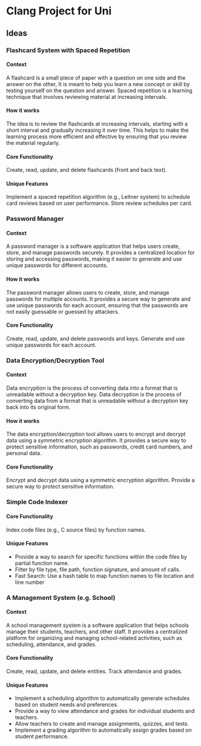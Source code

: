 # Clang Project for Uni

## Ideas  


### Flashcard System with Spaced Repetition

#### Context  
 A flashcard is a small piece of paper with a question on one side and the answer on the other,
 It is meant to help you learn a new concept or skill by testing yourself on the question and answer.
 Spaced repetition is a learning technique that involves reviewing material at increasing intervals.

#### How it works  
 The idea is to review the flashcards at increasing intervals, starting with a short interval and gradually increasing it over time.
 This helps to make the learning process more efficient and effective by ensuring that you review the material regularly.

#### Core Functionality  
Create, read, update, and delete flashcards (front and back text).

#### Unique Features
Implement a spaced repetition algorithm (e.g., Leitner system) to schedule card reviews based on user performance. Store review schedules per card.


### Password Manager

#### Context  
A password manager is a software application that helps users create, store, and manage passwords securely.
It provides a centralized location for storing and accessing passwords, making it easier to generate and use unique passwords for different accounts.

#### How it works  
The password manager allows users to create, store, and manage passwords for multiple accounts.
It provides a secure way to generate and use unique passwords for each account, ensuring that the passwords are not easily guessable or guessed by attackers.

#### Core Functionality  
Create, read, update, and delete passwords and keys.
Generate and use unique passwords for each account.


### Data Encryption/Decryption Tool

#### Context  
Data encryption is the process of converting data into a format that is unreadable without a decryption key.
Data decryption is the process of converting data from a format that is unreadable without a decryption key back into its original form.

#### How it works  
The data encryption/decryption tool allows users to encrypt and decrypt data using a symmetric encryption algorithm.
It provides a secure way to protect sensitive information, such as passwords, credit card numbers, and personal data.

#### Core Functionality  
Encrypt and decrypt data using a symmetric encryption algorithm.
Provide a secure way to protect sensitive information.


### Simple Code Indexer
#### Core Functionality  
Index code files (e.g., C source files) by function names.
#### Unique Features
+ Provide a way to search for specific functions within the code files by partial function name.
+ Filter by file type, file path, function signature, and amount of calls.
+ Fast Search: Use a hash table to map function names to file location and line number

### A Management System (e.g. School)
#### Context  
A school management system is a software application that helps schools manage their students, teachers, and other staff.
It provides a centralized platform for organizing and managing school-related activities, such as scheduling, attendance, and grades.

#### Core Functionality  
Create, read, update, and delete entities.
Track attendance and grades.

#### Unique Features
+ Implement a scheduling algorithm to automatically generate schedules based on student needs and preferences.
+ Provide a way to view attendance and grades for individual students and teachers.
+ Allow teachers to create and manage assignments, quizzes, and tests.
+ Implement a grading algorithm to automatically assign grades based on student performance.

